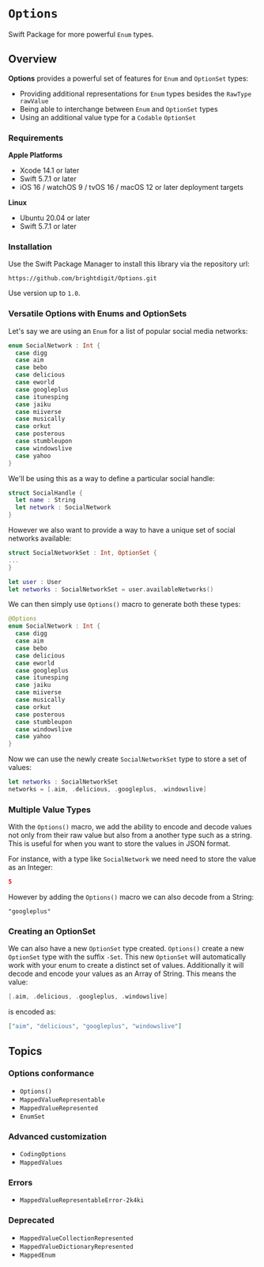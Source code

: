 # ``Options``

Swift Package for more powerful `Enum` types.

## Overview

**Options** provides a powerful set of features for `Enum` and `OptionSet` types:

- Providing additional representations for `Enum` types besides the `RawType rawValue` 
- Being able to interchange between `Enum` and `OptionSet` types
- Using an additional value type for a `Codable` `OptionSet`

### Requirements 

**Apple Platforms**

- Xcode 14.1 or later
- Swift 5.7.1 or later
- iOS 16 / watchOS 9 / tvOS 16 / macOS 12 or later deployment targets

**Linux**

- Ubuntu 20.04 or later
- Swift 5.7.1 or later

### Installation

Use the Swift Package Manager to install this library via the repository url:

```
https://github.com/brightdigit/Options.git
```

Use version up to `1.0`.

### Versatile Options with Enums and OptionSets

Let's say we are using an `Enum` for a list of popular social media networks:

```swift
enum SocialNetwork : Int {
  case digg
  case aim
  case bebo
  case delicious
  case eworld
  case googleplus
  case itunesping
  case jaiku
  case miiverse
  case musically
  case orkut
  case posterous
  case stumbleupon
  case windowslive
  case yahoo
}
```

We'll be using this as a way to define a particular social handle:

```swift
struct SocialHandle {
  let name : String
  let network : SocialNetwork
}
```

However we also want to provide a way to have a unique set of social networks available:

```swift
struct SocialNetworkSet : Int, OptionSet {
...
}

let user : User
let networks : SocialNetworkSet = user.availableNetworks()
```

We can then simply use ``Options()`` macro to generate both these types:

```swift
@Options
enum SocialNetwork : Int {
  case digg
  case aim
  case bebo
  case delicious
  case eworld
  case googleplus
  case itunesping
  case jaiku
  case miiverse
  case musically
  case orkut
  case posterous
  case stumbleupon
  case windowslive
  case yahoo
}
```

Now we can use the newly create `SocialNetworkSet` type to store a set of values:

```swift
let networks : SocialNetworkSet
networks = [.aim, .delicious, .googleplus, .windowslive]
```

### Multiple Value Types

With the ``Options()`` macro, we add the ability to encode and decode values not only from their raw value but also from a another type such as a string. This is useful for when you want to store the values in JSON format.

For instance, with a type like `SocialNetwork` we need need to store the value as an Integer:

```json
5
```

However by adding the ``Options()`` macro we can also decode from a String:

```
"googleplus"
```

### Creating an OptionSet

We can also have a new `OptionSet` type created. ``Options()`` create a new `OptionSet` type with the suffix `-Set`. This new `OptionSet` will automatically work with your enum to create a distinct set of values. Additionally it will decode and encode your values as an Array of String. This means the value:

```swift
[.aim, .delicious, .googleplus, .windowslive]
```

is encoded as:

```json
["aim", "delicious", "googleplus", "windowslive"]
```

## Topics

### Options conformance

- ``Options()``
- ``MappedValueRepresentable``
- ``MappedValueRepresented``
- ``EnumSet``

### Advanced customization

- ``CodingOptions``
- ``MappedValues``

### Errors

- ``MappedValueRepresentableError-2k4ki``

### Deprecated 

- ``MappedValueCollectionRepresented``
- ``MappedValueDictionaryRepresented``
- ``MappedEnum``
